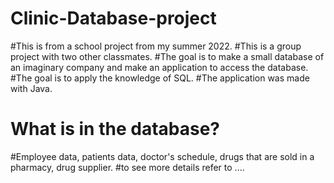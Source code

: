 # Clinic-Database-project

#This is from a school project from my summer 2022.
#This is a group project with two other classmates.
#The goal is to make a small database of an imaginary company and make an application to access the database. 
#The goal is to apply the knowledge of SQL.
#The application was made with Java.

# What is in the database?
#Employee data, patients data, doctor's schedule, drugs that are sold in a pharmacy, drug supplier.
#to see more details refer to ....
